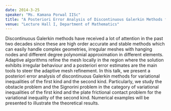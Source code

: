 ```yaml
---
date: 2014-3-25
speaker: "Ms. Kamana Porwal IISc"
title: "A Posteriori Error Analysis of Discontinuous Galerkin Methods for Elliptic Variational Inequalities"
venue: "Lecture Hall I, Department of Mathematics"
---
```

Discontinuous Galerkin methods have received a lot of attention
in the past two decades since these are high order accurate and stable
methods which can easily handle complex geometries, irregular meshes with
hanging nodes and different degree polynomial approximation in different
elements. Adaptive algorithms refine the mesh locally in the region where
the solution exhibits irregular behaviour and a posteriori error estimates
are the main tools to steer the adaptive mesh refinement. In this talk, we
present a posteriori error analysis of discontinuous Galerkin methods for
variational inequalities of the first kind and the second kind.
Particularly, we study the obstacle problem and the Signorini problem in
the category of variational inequalities of the first kind and the plate
frictional contact problem for the variational inequality of the second
kind. Numerical examples will be presented to illustrate the theoretical
results.
